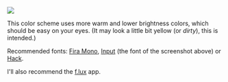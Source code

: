 ![](http://i.imgur.com/ijebw2R.png)

This color scheme uses more warm and lower brightness colors, which should be easy on your eyes. (It may look a little bit yellow (or *dirty*), this is intended.)

Recommended fonts: [Fira Mono](https://mozilla.github.io/Fira/), [Input](http://input.fontbureau.com/) (the font of the screenshot above) or [Hack](https://github.com/chrissimpkins/Hack).

I'll also recommend the [f.lux](https://justgetflux.com/) app.
